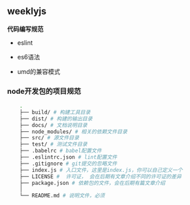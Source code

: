 ## weeklyjs

**代码编写规范**

- eslint 

- es6语法

- umd的兼容模式

### node开发包的项目规范

```bash
    .
    ├── build/ # 构建工具目录
    ├── dist/ # 构建的输出目录
    ├── docs/ # 文档说明目录
    ├── node_modules/ # 相关的依赖文件目录
    ├── src/ # 源文件目录
    ├── test/ # 测试文件目录
    ├── .babelrc # babel配置文件
    ├── .eslintrc.json # lint配置文件
    ├── .gitignore # git提交的忽略文件
    ├── index.js # 入口文件，这里是index.js，你可以自己定义一个
    ├── LICENSE #  许可证， 会在后期有文章介绍不同的许可证的差异
    ├── package.json # 依赖包的文件，会在后期有篇文章介绍
    │
    └── README.md # 说明文件，必须
```


